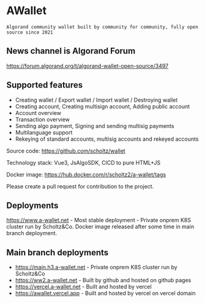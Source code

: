 # AWallet

```
Algorand community wallet built by community for community, fully open source since 2021
```

## News channel is Algorand Forum

https://forum.algorand.org/t/algorand-wallet-open-source/3497

## Supported features

- Creating wallet / Export wallet / Import wallet / Destroying wallet
- Creating account, Creating multisign account, Adding public account
- Account overview
- Transaction overview
- Sending algo payment, Signing and sending multisig payments
- Multilanguage support
- Rekeying of standard accounts, multisig accounts and rekeyed accounts

Source code: https://github.com/scholtz/wallet

Technology stack: Vue3, JsAlgoSDK, CICD to pure HTML+JS

Docker image: https://hub.docker.com/r/scholtz2/a-wallet/tags

Please create a pull request for contribution to the project.

## Deployments

https://www.a-wallet.net - Most stable deployment - Private onprem K8S cluster run by Scholtz&Co. Docker image released after some time in main branch deployment.

## Main branch deployments

- https://main.h3.a-wallet.net - Private onprem K8S cluster run by Scholtz&Co
- https://ww2.a-wallet.net - Built by github and hosted on github pages
- https://vercel.a-wallet.net - Built and hosted by vercel
- https://awallet.vercel.app - Built and hosted by vercel on vercel domain
